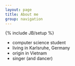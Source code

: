 ```yaml
---
layout: page
title: About me
group: navigation
---
```

{% include JB/setup %}

* computer science student
* living in Karlsruhe, Germany
* origin in Vietnam
* singer (and dancer)
